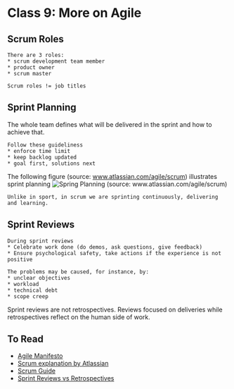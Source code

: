 # Class 9: More on Agile

## Scrum Roles

```{important}
There are 3 roles:
* scrum development team member
* product owner
* scrum master

Scrum roles != job titles
```

## Sprint Planning

The whole team defines what will be delivered in the sprint and how to achieve that.

```{important}
Follow these guideliness
* enforce time limit
* keep backlog updated
* goal first, solutions next 
```

The following figure (source: www.atlassian.com/agile/scrum) illustrates sprint planning
![Spring Planning (source: www.atlassian.com/agile/scrum)](https://wac-cdn.atlassian.com/dam/jcr:d898416a-7850-4cb8-a283-915a1f377ad6/sprint%20planning%20diagram.svg?cdnVersion=1001)

```{note}
Unlike in sport, in scrum we are sprinting continuously, delivering and learning.
```

## Sprint Reviews

```{important}
During sprint reviews
* Celebrate work done (do demos, ask questions, give feedback)
* Ensure psychological safety, take actions if the experience is not positive
```

```{note}
The problems may be caused, for instance, by:
* unclear objectives
* workload
* technical debt
* scope creep 
```

Sprint reviews are not retrospectives. Reviews focused on deliveries while retrospectives reflect on the human side of work. 

## To Read

* [Agile Manifesto](https://agilemanifesto.org/)
* [Scrum explanation by Atlassian](https://www.atlassian.com/agile/scrum)
* [Scrum Guide](https://scrumguides.org/)
* [Sprint Reviews vs Retrospectives](https://www.parabol.co/blog/sprint-reviews-vs-retrospectives/)